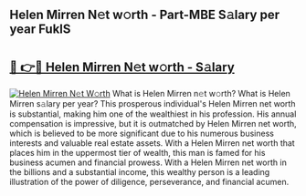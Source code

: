 ## Helen Mirren N𝚎t w𝚘rth - Part-MBE S𝚊lary per year FuklS

# <h2><a href="http://gc1d39.nevu.top/?p=Helen+Mirren">🔗 👉🔴 Helen Mirren N𝚎t w𝚘rth - S𝚊lary</a></h2>

[![Helen Mirren N𝚎t W𝚘rth](https://i.imgur.com/Oavwk0R.jpeg)](http://gc1d39.nevu.top/?p=Helen+Mirren)
What is Helen Mirren n𝚎t w𝚘rth? What is Helen Mirren s𝚊lary per year?
This prosperous individual's Helen Mirren net worth is substantial, making him one of the wealthiest in his profession. His annual compensation is impressive, but it is outmatched by Helen Mirren net worth, which is believed to be more significant due to his numerous business interests and valuable real estate assets. With a Helen Mirren net worth that places him in the uppermost tier of wealth, this man is famed for his business acumen and financial prowess. With a Helen Mirren net worth in the billions and a substantial income, this wealthy person is a leading illustration of the power of diligence, perseverance, and financial acumen.

